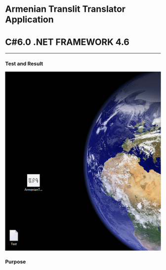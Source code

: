 # Armenian Translit Translator Application
# C#6.0  .NET FRAMEWORK 4.6
----

### Test and Result

![gif source](https://github.com/shtigran/TranslitTranslatorApplication/blob/master/TranslitTranslator.gif)

### Purpose
